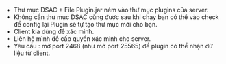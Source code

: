 - Thư mục DSAC + File Plugin.jar ném vào thư mục plugins của server.
- Không cần thư mục DSAC cũng được sau khi chạy bạn có thể vào check để config lại Plugin sẽ tự tạo thư mục mới cho bạn.
- Client kia dùng để xác minh.
- Liên hệ mình để cấp quyền xác minh cho server.
- Yêu cầu : mở port 2468 (như mở port 25565) để plugin có thể nhận dữ liệu từ client.
